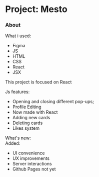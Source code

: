 # Project: Mesto

### About

What i used:

* Figma
* JS
* HTML
* CSS
* React
* JSX

This project is focused on React

Js features:
* Opening and closing different pop-ups;  
* Profile Editing
* Now made with React
* Adding new cards
* Deleting cards
* Likes system

What's new:  
Added:
* UI convenience
* UX improvements
* Server interactions
* Github Pages not yet


